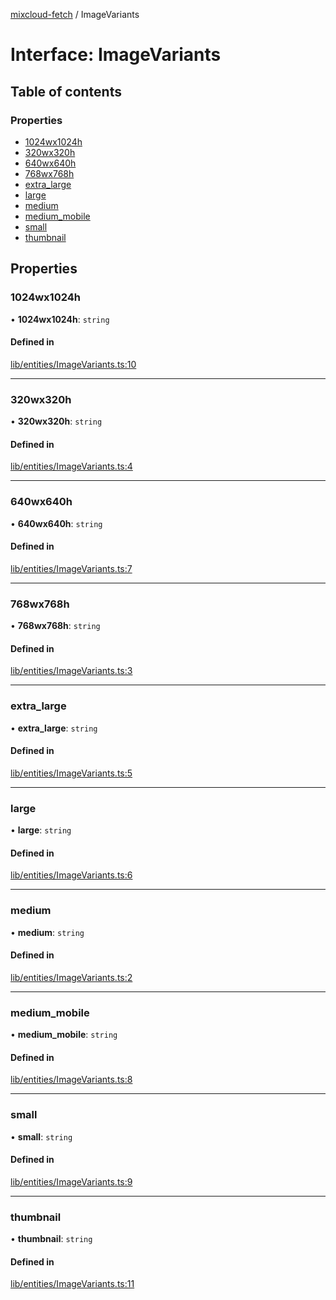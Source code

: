 [mixcloud-fetch](../README.md) / ImageVariants

# Interface: ImageVariants

## Table of contents

### Properties

- [1024wx1024h](ImageVariants.md#1024wx1024h)
- [320wx320h](ImageVariants.md#320wx320h)
- [640wx640h](ImageVariants.md#640wx640h)
- [768wx768h](ImageVariants.md#768wx768h)
- [extra\_large](ImageVariants.md#extra_large)
- [large](ImageVariants.md#large)
- [medium](ImageVariants.md#medium)
- [medium\_mobile](ImageVariants.md#medium_mobile)
- [small](ImageVariants.md#small)
- [thumbnail](ImageVariants.md#thumbnail)

## Properties

### 1024wx1024h

• **1024wx1024h**: `string`

#### Defined in

[lib/entities/ImageVariants.ts:10](https://github.com/patrickkfkan/mixcloud-fetch/blob/1cf2daf/src/lib/entities/ImageVariants.ts#L10)

___

### 320wx320h

• **320wx320h**: `string`

#### Defined in

[lib/entities/ImageVariants.ts:4](https://github.com/patrickkfkan/mixcloud-fetch/blob/1cf2daf/src/lib/entities/ImageVariants.ts#L4)

___

### 640wx640h

• **640wx640h**: `string`

#### Defined in

[lib/entities/ImageVariants.ts:7](https://github.com/patrickkfkan/mixcloud-fetch/blob/1cf2daf/src/lib/entities/ImageVariants.ts#L7)

___

### 768wx768h

• **768wx768h**: `string`

#### Defined in

[lib/entities/ImageVariants.ts:3](https://github.com/patrickkfkan/mixcloud-fetch/blob/1cf2daf/src/lib/entities/ImageVariants.ts#L3)

___

### extra\_large

• **extra\_large**: `string`

#### Defined in

[lib/entities/ImageVariants.ts:5](https://github.com/patrickkfkan/mixcloud-fetch/blob/1cf2daf/src/lib/entities/ImageVariants.ts#L5)

___

### large

• **large**: `string`

#### Defined in

[lib/entities/ImageVariants.ts:6](https://github.com/patrickkfkan/mixcloud-fetch/blob/1cf2daf/src/lib/entities/ImageVariants.ts#L6)

___

### medium

• **medium**: `string`

#### Defined in

[lib/entities/ImageVariants.ts:2](https://github.com/patrickkfkan/mixcloud-fetch/blob/1cf2daf/src/lib/entities/ImageVariants.ts#L2)

___

### medium\_mobile

• **medium\_mobile**: `string`

#### Defined in

[lib/entities/ImageVariants.ts:8](https://github.com/patrickkfkan/mixcloud-fetch/blob/1cf2daf/src/lib/entities/ImageVariants.ts#L8)

___

### small

• **small**: `string`

#### Defined in

[lib/entities/ImageVariants.ts:9](https://github.com/patrickkfkan/mixcloud-fetch/blob/1cf2daf/src/lib/entities/ImageVariants.ts#L9)

___

### thumbnail

• **thumbnail**: `string`

#### Defined in

[lib/entities/ImageVariants.ts:11](https://github.com/patrickkfkan/mixcloud-fetch/blob/1cf2daf/src/lib/entities/ImageVariants.ts#L11)
